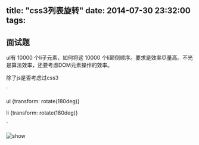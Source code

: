 title: "css3列表旋转"
date: 2014-07-30 23:32:00
tags:
---

## 面试题

ul有 10000 个li子元素，如何将这 10000 个li颠倒顺序。要求是效率尽量高。不光是算法效率，还要考虑DOM元素操作的效率。

除了js是否考虑过css3

`

ul {transform: rotate(180deg)} 

li {transform: rotate(180deg)}

`

![show](http://www.xuanfengge.com/wp-content/uploads/2014/07/qwe.gif)